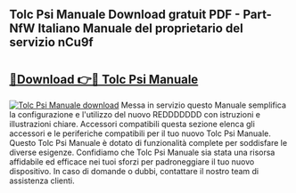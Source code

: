 ## Tolc Psi Manuale Download gratuit PDF - Part-NfW Italiano Manuale del proprietario del servizio nCu9f

# <h2><a href="http://dfdadkf.blite.top/?on=Tolc+Psi+Manuale">🔗Download 👉🔴 Tolc Psi Manuale</a></h2>

[![Tolc Psi Manuale download](https://i.imgur.com/lujVjoI.png)](http://dfdadkf.blite.top/?on=Tolc+Psi+Manuale)
Messa in servizio questo Manuale semplifica la configurazione e l'utilizzo del nuovo REDDDDDDD con istruzioni e illustrazioni chiare. Accessori compatibili questa sezione elenca gli accessori e le periferiche compatibili per il tuo nuovo Tolc Psi Manuale. Questo Tolc Psi Manuale è dotato di funzionalità complete per soddisfare le diverse esigenze. Confidiamo che Tolc Psi Manuale sia stata una risorsa affidabile ed efficace nei tuoi sforzi per padroneggiare il tuo nuovo dispositivo. In caso di domande o dubbi, contattare il nostro team di assistenza clienti.
